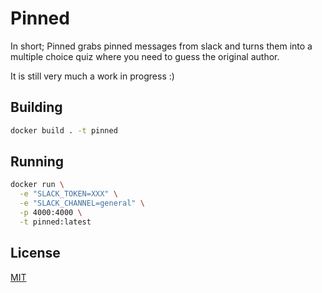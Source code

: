 # Pinned

In short; Pinned grabs pinned messages from slack and turns them
into a multiple choice quiz where you need to guess the original author.

It is still very much a work in progress :)

## Building

```bash
docker build . -t pinned
```

## Running

```bash
docker run \
  -e "SLACK_TOKEN=XXX" \
  -e "SLACK_CHANNEL=general" \
  -p 4000:4000 \
  -t pinned:latest
```

## License

[MIT](./LICENSE)

